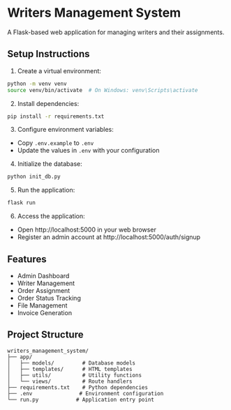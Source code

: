 # Writers Management System

A Flask-based web application for managing writers and their assignments.

## Setup Instructions

1. Create a virtual environment:
```bash
python -m venv venv
source venv/bin/activate  # On Windows: venv\Scripts\activate
```

2. Install dependencies:
```bash
pip install -r requirements.txt
```

3. Configure environment variables:
- Copy `.env.example` to `.env`
- Update the values in `.env` with your configuration

4. Initialize the database:
```bash
python init_db.py
```

5. Run the application:
```bash
flask run
```

6. Access the application:
- Open http://localhost:5000 in your web browser
- Register an admin account at http://localhost:5000/auth/signup

## Features

- Admin Dashboard
- Writer Management
- Order Assignment
- Order Status Tracking
- File Management
- Invoice Generation

## Project Structure

```
writers_management_system/
├── app/
│   ├── models/         # Database models
│   ├── templates/      # HTML templates
│   ├── utils/          # Utility functions
│   └── views/          # Route handlers
├── requirements.txt    # Python dependencies
├── .env               # Environment configuration
└── run.py            # Application entry point
```

